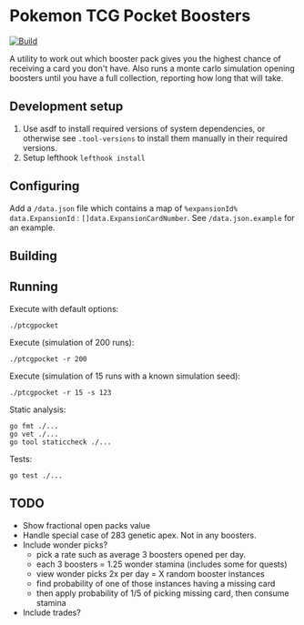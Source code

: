 # Pokemon TCG Pocket Boosters

[![Build](https://github.com/danielholmes/pokemon-tcg-pocket-boosters/actions/workflows/test.yml/badge.svg)](https://github.com/danielholmes/pokemon-tcg-pocket-boosters/actions/workflows/test.yml)

A utility to work out which booster pack gives you the highest chance of receiving a card you don't have. Also runs a monte carlo simulation opening boosters until you have a full collection, reporting how long that will take.


## Development setup

 1. Use asdf to install required versions of system dependencies, or otherwise see `.tool-versions` to install them manually in their required versions.
 2. Setup lefthook `lefthook install`


## Configuring

Add a `/data.json` file which contains a map of `%expansionId% data.ExpansionId` : `[]data.ExpansionCardNumber`. See `/data.json.example` for an example.


## Building


## Running

Execute with default options:
```
./ptcgpocket
```

Execute (simulation of 200 runs):
```
./ptcgpocket -r 200
```

Execute (simulation of 15 runs with a known simulation seed):
```
./ptcgpocket -r 15 -s 123
```

Static analysis:
```
go fmt ./...
go vet ./...
go tool staticcheck ./...
```

Tests:
```
go test ./...
```

## TODO

 - Show fractional open packs value
 - Handle special case of 283 genetic apex. Not in any boosters.
 - Include wonder picks? 
    - pick a rate such as average 3 boosters opened per day.
    - each 3 boosters = 1.25 wonder stamina (includes some for quests)
    - view wonder picks 2x per day = X random booster instances
    - find probability of one of those instances having a missing card
    - then apply probability of 1/5 of picking missing card, then consume stamina
 - Include trades?